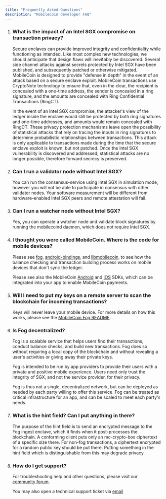 ```yaml
---
title: "Frequently Asked Questions"
description: "MobileCoin developer FAQ"
---
```


1. ### What is the impact of an Intel SGX compromise on transaction privacy?

    Secure enclaves can provide improved integrity and confidentiality while functioning as intended. Like most complex new technologies, we should anticipate that design flaws will inevitably be discovered. Several side channel attacks against secrets protected by Intel SGX have been published, and subsequently patched or otherwise mitigated. MobileCoin is designed to provide "defense in depth" in the event of an attack based on a secure enclave exploit. MobileCoin transactions use CryptoNote technology to ensure that, even in the clear, the recipient is concealed with a one-time address, the sender is concealed in a ring signature, and the amounts are concealed with Ring Confidential Transactions (RingCT).

    In the event of an Intel SGX compromise, the attacker's view of the ledger inside the enclave would still be protected by both ring signatures and one-time addresses, and amounts would remain concealed with RingCT. These privacy protection mechanisms leave open the possibility of statistical attacks that rely on tracing the inputs in ring signatures to determine probabilistic relationships between transactions. This attack is only applicable to transactions made during the time that the secure enclave exploit is known, but not patched. Once the Intel SGX vulnerability is discovered and addressed, statistical attacks are no longer possible, therefore forward secrecy is preserved.

2. ### Can I run a validator node without Intel SGX?

    You can run the consensus-service using Intel SGX in simulation mode, however you will not be able to participate in consensus with other validator nodes. Your software measurement will be different from hardware-enabled Intel SGX peers and remote attestation will fail.

3. ### Can I run a watcher node without Intel SGX?

    Yes, you can operate a watcher node and validate block signatures by running the mobilecoind daemon, which does not require Intel SGX.

4. ### I thought you were called MobileCoin. Where is the code for mobile devices?

    Please see [fog](https://github.com/mobilecoinfoundation/mobilecoin/blob/master/fog), [android-bindings](https://github.com/mobilecoinfoundation/mobilecoin/blob/master/android-bindings), and [libmobilecoin](https://github.com/mobilecoinfoundation/mobilecoin/blob/master/libmobilecoin), to see how the balance checking and transaction building process works on mobile devices that don't sync the ledger.

    Please see also the MobileCoin [Android](https://github.com/mobilecoinofficial/android-sdk/) and [iOS](https://github.com/mobilecoinofficial/MobileCoin-Swift) SDKs, which can be integrated into your app to enable MobileCoin payments.

5. ### Will I need to put my keys on a remote server to scan the blockchain for incoming transactions?

    Keys will never leave your mobile device. For more details on how this works, please see the [MobileCoin Fog README](https://github.com/mobilecoinfoundation/mobilecoin/blob/master/fog).

6. ### Is Fog decentralized?

    Fog is a scalable service that helps users find their transactions, conduct balance checks, and build new transactions. Fog does so without requiring a local copy of the blockchain and without revealing a user's activities or giving away their private keys.

    Fog is intended to be run by app providers to provide their users with a private and positive mobile experience. Users need only trust the integrity of SGX, and not the service provider, for their privacy.

    Fog is thus not a single, decentralized network, but can be deployed as needed by each party willing to offer this service. Fog can be treated as critical infrastructure for an app, and can be scaled to meet each party's needs.

7. ### What is the hint field? Can I put anything in there?

    The purpose of the hint field is to send an encrypted message to the Fog ingest enclave, which it finds when it post-processes the blockchain. A conforming client puts only an mc-crypto-box ciphertext of a specific size there. For non-fog transactions, a ciphertext encrypted for a random public key should be put there. Putting something in the hint field which is distinguishable from this may degrade privacy.

8. ### How do I get support?

   For troubleshooting help and other questions, please visit our [community forum](https://community.mobilecoin.foundation/).

   You may also open a technical support ticket via [email](mailto://support@mobilecoin.foundation)
